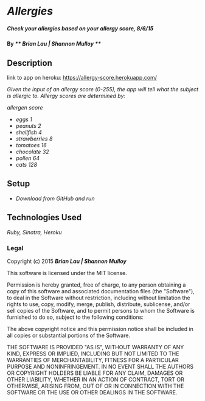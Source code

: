 # _Allergies_

##### _Check your allergies based on your allergy score, 8/6/15_

#### By _** Brian Lau | Shannon Mulloy **_

## Description

link to app on heroku: https://allergy-score.herokuapp.com/

_Given the input of an allergy score (0-255), the app will tell what the subject is allergic to. Allergy scores are determined by:_

_allergen     score_
* _eggs         1_
* _peanuts      2_
* _shellfish    4_
* _strawberries 8_
* _tomatoes     16_
* _chocolate    32_
* _pollen       64_
* _cats         128_


## Setup

* _Download from GitHub and run_

## Technologies Used

_Ruby, Sinatra, Heroku_

### Legal

Copyright (c) 2015 **_Brian Lau | Shannon Mulloy_**

This software is licensed under the MIT license.

Permission is hereby granted, free of charge, to any person obtaining a copy
of this software and associated documentation files (the "Software"), to deal
in the Software without restriction, including without limitation the rights
to use, copy, modify, merge, publish, distribute, sublicense, and/or sell
copies of the Software, and to permit persons to whom the Software is
furnished to do so, subject to the following conditions:

The above copyright notice and this permission notice shall be included in
all copies or substantial portions of the Software.

THE SOFTWARE IS PROVIDED "AS IS", WITHOUT WARRANTY OF ANY KIND, EXPRESS OR
IMPLIED, INCLUDING BUT NOT LIMITED TO THE WARRANTIES OF MERCHANTABILITY,
FITNESS FOR A PARTICULAR PURPOSE AND NONINFRINGEMENT. IN NO EVENT SHALL THE
AUTHORS OR COPYRIGHT HOLDERS BE LIABLE FOR ANY CLAIM, DAMAGES OR OTHER
LIABILITY, WHETHER IN AN ACTION OF CONTRACT, TORT OR OTHERWISE, ARISING FROM,
OUT OF OR IN CONNECTION WITH THE SOFTWARE OR THE USE OR OTHER DEALINGS IN
THE SOFTWARE.